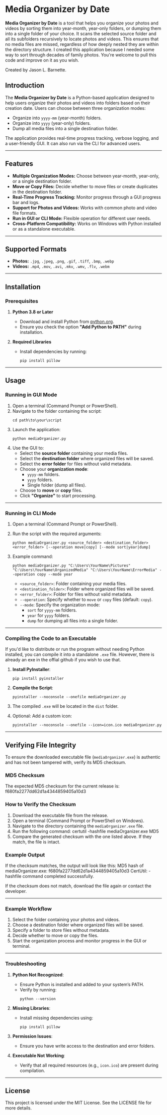 # Media Organizer by Date
**Media Organizer by Date** is a tool that helps you organize your photos and videos by sorting them into year-month, year-only folders, or dumping them into a single folder of your choice. It scans the selected source folder and all its subfolders recursively to locate photos and videos. This ensures that no media files are missed, regardless of how deeply nested they are within the directory structure. I created this application because I needed some way to sort through decades of family photos. You're welcome to pull this code and improve on it as you wish.

Created by Jason L. Barnette.


## Introduction

The **Media Organizer by Date** is a Python-based application designed to help users organize their photos and videos into folders based on their creation date. Users can choose between three organization modes:
- Organize into `yyyy-mm` (year-month) folders.
- Organize into `yyyy` (year-only) folders.
- Dump all media files into a single destination folder.

The application provides real-time progress tracking, verbose logging, and a user-friendly GUI. It can also run via the CLI for advanced users.

---

## Features

- **Multiple Organization Modes:** Choose between year-month, year-only, or a single destination folder.
- **Move or Copy Files:** Decide whether to move files or create duplicates in the destination folder.
- **Real-Time Progress Tracking:** Monitor progress through a GUI progress bar and logs.
- **Support for Photos and Videos:** Works with common photo and video file formats.
- **Run in GUI or CLI Mode:** Flexible operation for different user needs.
- **Cross-Platform Compatibility:** Works on Windows with Python installed or as a standalone executable.

---

## Supported Formats

- **Photos:** `.jpg`, `.jpeg`, `.png`, `.gif`, `.tiff`, `.bmp`, `.webp`
- **Videos:** `.mp4`, `.mov`, `.avi`, `.mkv`, `.wmv`, `.flv`, `.webm`

---

## Installation

### Prerequisites

1. **Python 3.8 or Later**
   - Download and install Python from [python.org](https://www.python.org/).
   - Ensure you check the option **"Add Python to PATH"** during installation.

2. **Required Libraries**
   - Install dependencies by running:
     ```
     pip install pillow
     ```

---

## Usage

### Running in GUI Mode

1. Open a terminal (Command Prompt or PowerShell).
2. Navigate to the folder containing the script:
     ```
     cd path\to\your\script
     ```
3. Launch the application:
     ```
     python mediaOrganizer.py
     ```
4. Use the GUI to:
   - Select the **source folder** containing your media files.
   - Select the **destination folder** where organized files will be saved.
   - Select the **error folder** for files without valid metadata.
   - Choose your **organization mode**:
     - `yyyy-mm` folders.
     - `yyyy` folders.
     - Single folder (dump all files).
   - Choose to **move** or **copy** files.
   - Click **"Organize"** to start processing.

---

### Running in CLI Mode

1. Open a terminal (Command Prompt or PowerShell).
2. Run the script with the required arguments:
     ```
     python mediaOrganizer.py <source_folder> <destination_folder> <error_folder> [--operation move|copy] [--mode sort|year|dump]
     ```
3. Example command:
     ```
     python mediaOrganizer.py "C:\Users\YourName\Pictures" "C:\Users\YourName\OrganizedMedia" "C:\Users\YourName\ErrorMedia" --operation copy --mode year
     ```

   - `<source_folder>`: Folder containing your media files.
   - `<destination_folder>`: Folder where organized files will be saved.
   - `<error_folder>`: Folder for files without valid metadata.
   - `--operation`: Specify whether to `move` or `copy` files (default: `copy`).
   - `--mode`: Specify the organization mode:
     - `sort` for `yyyy-mm` folders.
     - `year` for `yyyy` folders.
     - `dump` for dumping all files into a single folder.

---

### Compiling the Code to an Executable

If you'd like to distribute or run the program without needing Python installed, you can compile it into a standalone `.exe` file. However, there is already an exe in the offial github if you wish to use that.

1. **Install PyInstaller**:
     ```
     pip install pyinstaller
     ```

2. **Compile the Script**:
     ```
     pyinstaller --noconsole --onefile mediaOrganizer.py
     ```

3. The compiled `.exe` will be located in the `dist` folder.

4. Optional: Add a custom icon:
     ```
     pyinstaller --noconsole --onefile --icon=icon.ico mediaOrganizer.py
     ```

---

## Verifying File Integrity

To ensure the downloaded executable file (`mediaOrganizer.exe`) is authentic and has not been tampered with, verify its MD5 checksum.

### MD5 Checksum
The expected MD5 checksum for the current release is:
f680fa2277dd62d1a4344859405a10d3

### How to Verify the Checksum
1. Download the executable file from the release.
2. Open a terminal (Command Prompt or PowerShell on Windows).
3. Navigate to the directory containing the `mediaOrganizer.exe` file.
4. Run the following command:
certutil -hashfile mediaOrganizer.exe MD5
5. Compare the generated checksum with the one listed above. If they match, the file is intact.

### Example Output
If the checksum matches, the output will look like this:
MD5 hash of mediaOrganizer.exe:
f680fa2277dd62d1a4344859405a10d3
CertUtil: -hashfile command completed successfully.

If the checksum does not match, download the file again or contact the developer.

---

### Example Workflow

1. Select the folder containing your photos and videos.
2. Choose a destination folder where organized files will be saved.
3. Specify a folder to store files without metadata.
4. Decide whether to move or copy the files.
5. Start the organization process and monitor progress in the GUI or terminal.

---

### Troubleshooting

1. **Python Not Recognized**:
   - Ensure Python is installed and added to your system’s PATH.
   - Verify by running:
     ```
     python --version
     ```

2. **Missing Libraries**:
   - Install missing dependencies using:
     ```
     pip install pillow
     ```

3. **Permission Issues**:
   - Ensure you have write access to the destination and error folders.

4. **Executable Not Working**:
   - Verify that all required resources (e.g., `icon.ico`) are present during compilation.

---

## License

This project is licensed under the MIT License. See the LICENSE file for more details.
